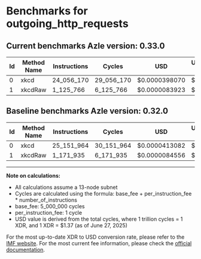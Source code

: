 # Benchmarks for outgoing_http_requests

## Current benchmarks Azle version: 0.33.0
| Id | Method Name | Instructions | Cycles | USD | USD/Million Calls | Change |
|-----------|-------------|------------|--------|-----|--------------|-------|
| 0 | xkcd | 24_056_170 | 29_056_170 | $0.0000398070 | $39.80 | <font color="green">-1_095_794</font> |
| 1 | xkcdRaw | 1_125_766 | 6_125_766 | $0.0000083923 | $8.39 | <font color="green">-46_169</font> |

## Baseline benchmarks Azle version: 0.32.0
| Id | Method Name | Instructions | Cycles | USD | USD/Million Calls |
|-----------|-------------|------------|--------|-----|--------------|
| 0 | xkcd | 25_151_964 | 30_151_964 | $0.0000413082 | $41.30 |
| 1 | xkcdRaw | 1_171_935 | 6_171_935 | $0.0000084556 | $8.45 |



---

**Note on calculations:**
- All calculations assume a 13-node subnet
- Cycles are calculated using the formula: base_fee + per_instruction_fee \* number_of_instructions
- base_fee: 5_000_000 cycles
- per_instruction_fee: 1 cycle
- USD value is derived from the total cycles, where 1 trillion cycles = 1 XDR, and 1 XDR = $1.37 (as of June 27, 2025)

For the most up-to-date XDR to USD conversion rate, please refer to the [IMF website](https://www.imf.org/external/np/fin/data/rms_sdrv.aspx).
For the most current fee information, please check the [official documentation](https://internetcomputer.org/docs/references/cycles-cost-formulas).